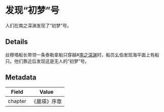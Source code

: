 # 发现“初梦”号
人们在南之深渊发现了“初梦”号。

## Details
丝穆塔船长带领一条泰勒拿船只穿越#[南之深渊](locations/southern-depths)时，船员幺伯发现海平面上有船只。他们靠近后发现这是无人的“初梦”号。

## Metadata
| Field | Value |
| ----- | ----- |
| chapter | 《晨瑛》序章 |
